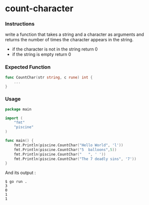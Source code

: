 # count-character

### Instructions
write a function that takes a string and a character as arguments and returns the number of times the character appears in the string.
- if the character is not in the string return 0
- if the string is empty return 0

### Expected Function

```go
func CountChar(str string, c rune) int {
    ...
}
```

### Usage

```go
package main

import (   
    "fmt"
    "piscine"
)

func main() {
    fmt.Println(piscine.CountChar("Hello World", 'l'))
    fmt.Println(piscine.CountChar("5  balloons",5))
    fmt.Println(piscine.CountChar("   ", ' '))
    fmt.Println(piscine.CountChar("The 7 deadly sins", '7'))
}
```

And its output :

```console
$ go run .
3
0
1
1
```

